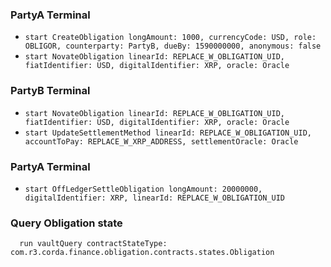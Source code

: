 ### PartyA Terminal
* `start CreateObligation longAmount: 1000, currencyCode: USD, role: OBLIGOR, counterparty: PartyB, dueBy: 1590000000, anonymous: false`
* `start NovateObligation linearId: REPLACE_W_OBLIGATION_UID, fiatIdentifier: USD, digitalIdentifier: XRP, oracle: Oracle`
### PartyB Terminal
* `start NovateObligation linearId: REPLACE_W_OBLIGATION_UID, fiatIdentifier: USD, digitalIdentifier: XRP, oracle: Oracle`
* `start UpdateSettlementMethod linearId: REPLACE_W_OBLIGATION_UID, accountToPay: REPLACE_W_XRP_ADDRESS, settlementOracle: Oracle`
### PartyA Terminal
* `start OffLedgerSettleObligation longAmount: 20000000, digitalIdentifier: XRP, linearId: REPLACE_W_OBLIGATION_UID`


### Query Obligation state
  ```
    run vaultQuery contractStateType: com.r3.corda.finance.obligation.contracts.states.Obligation
  ```

